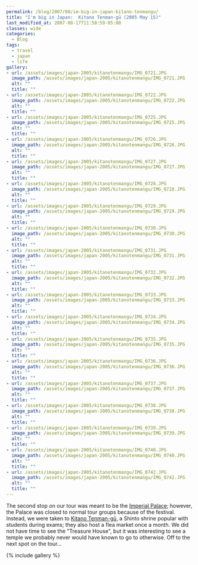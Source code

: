 ```yaml
---
permalink: /blog/2007/08/im-big-in-japan-kitano-tenmangu/
title: "I'm big in Japan:  Kitano Tenman-gū (2005 May 15)"
last_modified_at: 2007-08-17T11:58:59-05:00
classes: wide
categories:
  - Blog
tags:
  - travel
  - japan
  - life
gallery:
- url: /assets/images/japan-2005/kitanotenmangu/IMG_0721.JPG
  image_path: /assets/images/japan-2005/kitanotenmangu/IMG_0721.JPG
  alt: ""
  title: ""
- url: /assets/images/japan-2005/kitanotenmangu/IMG_0722.JPG
  image_path: /assets/images/japan-2005/kitanotenmangu/IMG_0722.JPG
  alt: ""
  title: ""
- url: /assets/images/japan-2005/kitanotenmangu/IMG_0725.JPG
  image_path: /assets/images/japan-2005/kitanotenmangu/IMG_0725.JPG
  alt: ""
  title: ""
- url: /assets/images/japan-2005/kitanotenmangu/IMG_0726.JPG
  image_path: /assets/images/japan-2005/kitanotenmangu/IMG_0726.JPG
  alt: ""
  title: ""
- url: /assets/images/japan-2005/kitanotenmangu/IMG_0727.JPG
  image_path: /assets/images/japan-2005/kitanotenmangu/IMG_0727.JPG
  alt: ""
  title: ""
- url: /assets/images/japan-2005/kitanotenmangu/IMG_0728.JPG
  image_path: /assets/images/japan-2005/kitanotenmangu/IMG_0728.JPG
  alt: ""
  title: ""
- url: /assets/images/japan-2005/kitanotenmangu/IMG_0729.JPG
  image_path: /assets/images/japan-2005/kitanotenmangu/IMG_0729.JPG
  alt: ""
  title: ""
- url: /assets/images/japan-2005/kitanotenmangu/IMG_0730.JPG
  image_path: /assets/images/japan-2005/kitanotenmangu/IMG_0730.JPG
  alt: ""
  title: ""
- url: /assets/images/japan-2005/kitanotenmangu/IMG_0731.JPG
  image_path: /assets/images/japan-2005/kitanotenmangu/IMG_0731.JPG
  alt: ""
  title: ""
- url: /assets/images/japan-2005/kitanotenmangu/IMG_0732.JPG
  image_path: /assets/images/japan-2005/kitanotenmangu/IMG_0732.JPG
  alt: ""
  title: ""
- url: /assets/images/japan-2005/kitanotenmangu/IMG_0733.JPG
  image_path: /assets/images/japan-2005/kitanotenmangu/IMG_0733.JPG
  alt: ""
  title: ""
- url: /assets/images/japan-2005/kitanotenmangu/IMG_0734.JPG
  image_path: /assets/images/japan-2005/kitanotenmangu/IMG_0734.JPG
  alt: ""
  title: ""
- url: /assets/images/japan-2005/kitanotenmangu/IMG_0735.JPG
  image_path: /assets/images/japan-2005/kitanotenmangu/IMG_0735.JPG
  alt: ""
  title: ""
- url: /assets/images/japan-2005/kitanotenmangu/IMG_0736.JPG
  image_path: /assets/images/japan-2005/kitanotenmangu/IMG_0736.JPG
  alt: ""
  title: ""
- url: /assets/images/japan-2005/kitanotenmangu/IMG_0737.JPG
  image_path: /assets/images/japan-2005/kitanotenmangu/IMG_0737.JPG
  alt: ""
  title: ""
- url: /assets/images/japan-2005/kitanotenmangu/IMG_0738.JPG
  image_path: /assets/images/japan-2005/kitanotenmangu/IMG_0738.JPG
  alt: ""
  title: ""
- url: /assets/images/japan-2005/kitanotenmangu/IMG_0739.JPG
  image_path: /assets/images/japan-2005/kitanotenmangu/IMG_0739.JPG
  alt: ""
  title: ""
- url: /assets/images/japan-2005/kitanotenmangu/IMG_0740.JPG
  image_path: /assets/images/japan-2005/kitanotenmangu/IMG_0740.JPG
  alt: ""
  title: ""
- url: /assets/images/japan-2005/kitanotenmangu/IMG_0742.JPG
  image_path: /assets/images/japan-2005/kitanotenmangu/IMG_0742.JPG
  alt: ""
  title: ""
---
```


The second stop on our tour was meant to be the [Imperial Palace](http://en.wikipedia.org/wiki/Kyoto_Imperial_Palace);
however, the Palace was closed to normal tour groups because of the festival.  Instead, we were taken to
[Kitano Tenman-gū](http://www.kitanotenmangu.or.jp/eigo/index.html), a Shinto shrine popular with students during exams;
they also host a flea market once a month.  We did not have time to see the &quot;Treasure House&quot;, but it was
interesting to see a temple we probably never would have known to go to otherwise.  Off to the next spot on the tour...

{% include gallery %}